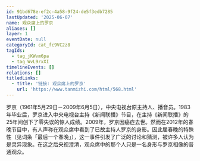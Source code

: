```yaml
---
id: 91bd678e-ef2c-4a58-9f24-de5f3edb7285
lastUpdated: '2025-06-07'
name: 观众席上的罗京
aliases: []
layer: 1
eventDate: null
categoryId: cat_fc9VC2z8
tagIds:
  - tag_jKWvm6pa
  - tag_WvL9rxXI
timelineEvents: []
relations: []
titledLinks:
  - title: '链接: 观众席上的罗京'
    url: 'https://www.tanmizhi.com/html/568.html'
---
```

罗京（1961年5月29日－2009年6月5日），中央电视台原主持人、播音员。1983年毕业后，罗京进入中央电视台主持《新闻联播》节目，在主持《新闻联播》的25年间创下了零失误的惊人成绩。2009年，罗京因癌症去世。然而在2012年的春晚节目中，有人声称在观众席中看到了已故主持人罗京的身影。因此届春晚的特殊性（见词条「最后一个春晚」），这一事件引发了广泛的讨论和猜测，被许多人认为是灵异现象。在这之后央视澄清，观众席中的那个人只是一名身形与罗京相像的普通观众。
